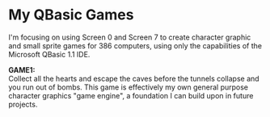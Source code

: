 # My QBasic Games

I'm focusing on using Screen 0 and Screen 7 to create character graphic and small sprite games for 386 computers, using only the capabilities of the Microsoft QBasic 1.1 IDE.

**GAME1:**  
Collect all the hearts and escape the caves before the tunnels collapse and you run out of bombs. This game is effectively my own general purpose character graphics "game engine", a foundation I can build upon in future projects.

